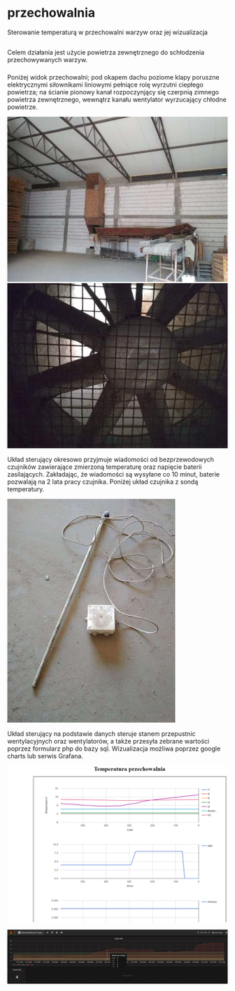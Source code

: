 # przechowalnia
Sterowanie temperaturą w przechowalni warzyw oraz jej wizualizacja
##
Celem działania jest użycie powietrza zewnętrznego do schłodzenia przechowywanych warzyw. 
###
Poniżej widok przechowalni; pod okapem dachu poziome klapy poruszne elektrycznymi siłownikami liniowymi pełniące rolę wyrzutni ciepłego powietrza; na ścianie pionowy kanał rozpoczynjący się czerpnią zimnego powietrza zewnętrznego, wewnątrz kanału wentylator wyrzucający chłodne powietrze.

![przechowalnia](./img/IMG_20190705_132048.jpg)
![wentylator](./img/IMG_20190705_132010_HHT.jpg)

Układ sterujący okresowo przyjmuje wiadomości od bezprzewodowych czujników zawierające zmierzoną temperaturę oraz napięcie baterii zasilających. Zakładając, że  wiadomości są wysyłane co 10 minut, baterie pozwalają na 2 lata pracy czujnika. Poniżej układ czujnika z sondą temperatury.

![czujnik](./img/IMG_20190705_132203.jpg)

Układ sterujący na podstawie danych steruje stanem przepustnic wentylacyjnych oraz wentylatorów, a także przesyła zebrane wartości poprzez formularz php do bazy sql. Wizualizacja  możliwa poprzez google charts lub serwis Grafana.

![gcharts](./img/gcharts.png)

![grafana](./img/grafana.png)
